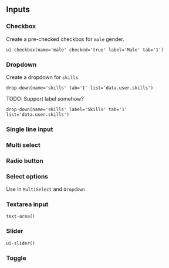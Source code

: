Inputs
------

### Checkbox

Create a pre-checked checkbox for `male` gender.

`ui-checkbox(name='male' checked='true' label='Male' tab='1')`

### Dropdown

Create a dropdown for `skills`.

`drop-down(name='skills' tab='1' list='data.user.skills')`

TODO: Support label somehow?

`drop-down(name='skills' label='Skills' tab='1' list='data.user.skills')`

### Single line input

### Multi select

### Radio button

### Select options

Use in `MultiSelect` and `Dropdown`

### Textarea input

`text-area()`

### Slider

`ui-slider()`

### Toggle
